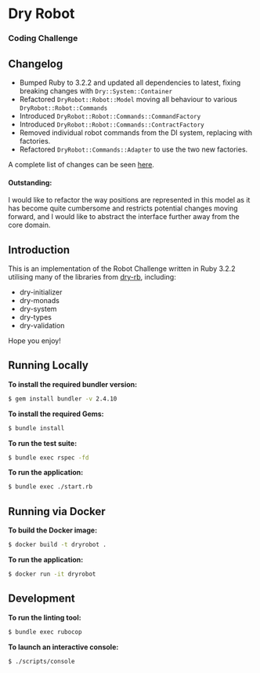 # Dry Robot

### Coding Challenge

## Changelog

- Bumped Ruby to 3.2.2 and updated all dependencies to latest, fixing breaking changes with `Dry::System::Container`
- Refactored `DryRobot::Robot::Model` moving all behaviour to various `DryRobot::Robot::Commands`
- Introduced `DryRobot::Robot::Commands::CommandFactory`
- Introduced `DryRobot::Robot::Commands::ContractFactory`
- Removed individual robot commands from the DI system, replacing with factories.
- Refactored `DryRobot::Commands::Adapter` to use the two new factories.

A complete list of changes can be seen [here](https://github.com/dzheremi/dry-robot/pull/1/).

#### Outstanding:

I would like to refactor the way positions are represented in this model as it has become quite cumbersome and restricts potential changes moving forward, and I would like to abstract the interface further away from the core domain.

## Introduction

This is an implementation of the Robot Challenge written in Ruby 3.2.2 utilising many of the libraries from [dry-rb](https://dry-rb.org/), including:

- dry-initializer
- dry-monads
- dry-system
- dry-types
- dry-validation

Hope you enjoy!

## Running Locally

**To install the required bundler version:**

```bash
$ gem install bundler -v 2.4.10
```

**To install the required Gems:**

```bash
$ bundle install
```

**To run the test suite:**

```bash
$ bundle exec rspec -fd
```

**To run the application:**

```bash
$ bundle exec ./start.rb
```

## Running via Docker

**To build the Docker image:**

```bash
$ docker build -t dryrobot .
```

**To run the application:**

```bash
$ docker run -it dryrobot
```

## Development

**To run the linting tool:**

```bash
$ bundle exec rubocop
```

**To launch an interactive console:**

```bash
$ ./scripts/console
```
